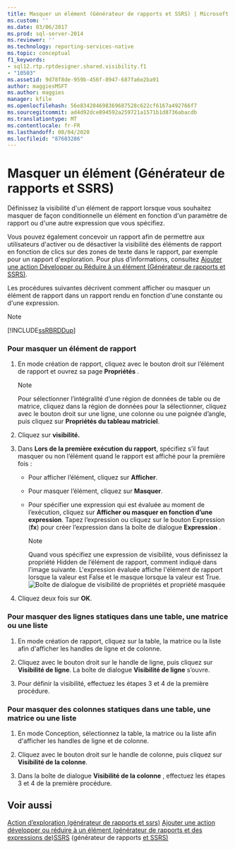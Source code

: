 ```yaml
---
title: Masquer un élément (Générateur de rapports et SSRS) | Microsoft Docs
ms.custom: ''
ms.date: 03/06/2017
ms.prod: sql-server-2014
ms.reviewer: ''
ms.technology: reporting-services-native
ms.topic: conceptual
f1_keywords:
- sql12.rtp.rptdesigner.shared.visibility.f1
- "10503"
ms.assetid: 9d78f8de-959b-456f-8947-687fa6e2ba91
author: maggiesMSFT
ms.author: maggies
manager: kfile
ms.openlocfilehash: 56e834204698369687528c622cf6167a492766f7
ms.sourcegitcommit: ad4d92dce894592a259721a1571b1d8736abacdb
ms.translationtype: MT
ms.contentlocale: fr-FR
ms.lasthandoff: 08/04/2020
ms.locfileid: "87603286"
---
```

# <a name="hide-an-item-report-builder-and-ssrs"></a>Masquer un élément (Générateur de rapports et SSRS)
  Définissez la visibilité d'un élément de rapport lorsque vous souhaitez masquer de façon conditionnelle un élément en fonction d'un paramètre de rapport ou d'une autre expression que vous spécifiez.

 Vous pouvez également concevoir un rapport afin de permettre aux utilisateurs d'activer ou de désactiver la visibilité des éléments de rapport en fonction de clics sur des zones de texte dans le rapport, par exemple pour un rapport d'exploration. Pour plus d’informations, consultez [Ajouter une action Développer ou Réduire à un élément &#40;Générateur de rapports et SSRS&#41;](../report-design/add-an-expand-or-collapse-action-to-an-item-report-builder-and-ssrs.md).

 Les procédures suivantes décrivent comment afficher ou masquer un élément de rapport dans un rapport rendu en fonction d'une constante ou d'une expression.

> [!NOTE]
>  [!INCLUDE[ssRBRDDup](../../includes/ssrbrddup-md.md)]

### <a name="to-hide-a-report-item"></a>Pour masquer un élément de rapport

1.  En mode création de rapport, cliquez avec le bouton droit sur l’élément de rapport et ouvrez sa page **Propriétés** .

    > [!NOTE]
    >  Pour sélectionner l’intégralité d’une région de données de table ou de matrice, cliquez dans la région de données pour la sélectionner, cliquez avec le bouton droit sur une ligne, une colonne ou une poignée d’angle, puis cliquez sur **Propriétés du tableau matriciel**.

2.  Cliquez sur **visibilité.**

3.  Dans **Lors de la première exécution du rapport**, spécifiez s’il faut masquer ou non l’élément quand le rapport est affiché pour la première fois :

    -   Pour afficher l’élément, cliquez sur **Afficher**.

    -   Pour masquer l’élément, cliquez sur **Masquer**.

    -   Pour spécifier une expression qui est évaluée au moment de l’exécution, cliquez sur **Afficher ou masquer en fonction d’une expression**. Tapez l’expression ou cliquez sur le bouton Expression (**fx**) pour créer l’expression dans la boîte de dialogue **Expression** .

        > [!NOTE]
        >  Quand vous spécifiez une expression de visibilité, vous définissez la propriété Hidden de l’élément de rapport, comment indiqué dans l’image suivante. L'expression évaluée affiche l'élément de rapport lorsque la valeur est False et le masque lorsque la valeur est True. 
        > ![Boîte de dialogue de visibilité de propriétés et propriété masquée](../media/hiddenproperty-propertiesvisibility.png "Boîte de dialogue de visibilité de propriétés et propriété masquée")

4.  Cliquez deux fois sur **OK**.

### <a name="to-hide-static-rows-in-a-table-matrix-or-list"></a>Pour masquer des lignes statiques dans une table, une matrice ou une liste

1.  En mode création de rapport, cliquez sur la table, la matrice ou la liste afin d'afficher les handles de ligne et de colonne.

2.  Cliquez avec le bouton droit sur le handle de ligne, puis cliquez sur **Visibilité de ligne**. La boîte de dialogue **Visibilité de ligne** s’ouvre.

3.  Pour définir la visibilité, effectuez les étapes 3 et 4 de la première procédure.

### <a name="to-hide-static-columns-in-a-table-matrix-or-list"></a>Pour masquer des colonnes statiques dans une table, une matrice ou une liste

1.  En mode Conception, sélectionnez la table, la matrice ou la liste afin d'afficher les handles de ligne et de colonne.

2.  Cliquez avec le bouton droit sur le handle de colonne, puis cliquez sur **Visibilité de la colonne**.

3.  Dans la boîte de dialogue **Visibilité de la colonne** , effectuez les étapes 3 et 4 de la première procédure.

## <a name="see-also"></a>Voir aussi
 [Action d’exploration &#40;générateur de rapports et ssrs&#41;](../report-design/drilldown-action-report-builder-and-ssrs.md) [Ajouter une action développer ou réduire à un élément &#40;générateur de rapports et des expressions de&#41;SSRS](../report-design/add-an-expand-or-collapse-action-to-an-item-report-builder-and-ssrs.md) &#40;générateur de rapports [et SSRS&#41;](../report-design/expression-examples-report-builder-and-ssrs.md)


